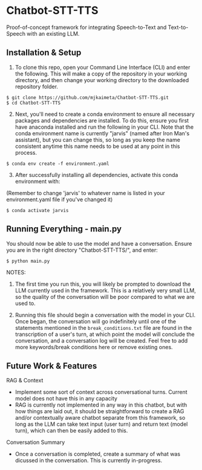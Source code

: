 # Chatbot-STT-TTS
Proof-of-concept framework for integrating Speech-to-Text and Text-to-Speech with an existing LLM.

## Installation & Setup

1. To clone this repo, open your Command Line Interface (CLI) and enter the following. This will make a copy of the repository in your working directory, and then change your working directory to the downloaded repository folder.

```
$ git clone https://github.com/mjkaimeta/Chatbot-STT-TTS.git
$ cd Chatbot-STT-TTS
```

2. Next, you'll need to create a conda environment to ensure all necessary packages and dependencies are installed. To do this, ensure you first have anaconda installed and run the following in your CLI. Note that the conda environment name is currently "jarvis" (named after Iron Man's assistant), but you can change this, so long as you keep the name consistent anytime this name needs to be used at any point in this process.

```
$ conda env create -f environment.yaml
```

3. After successfully installing all dependencies, activate this conda environment with:

(Remember to change 'jarvis' to whatever name is listed in your environment.yaml file if you've changed it)

```
$ conda activate jarvis
```

## Running Everything - main.py

You should now be able to use the model and have a conversation. Ensure you are in the right directory "Chatbot-STT-TTS/", and enter:

```
$ python main.py
```

NOTES:

1. The first time you run this, you will likely be prompted to download the LLM currently used in the framework. This is a relatively very small LLM, so the quality of the conversation will be poor compared to what we are used to.

2. Running this file should begin a conversation with the model in your CLI. Once began, the conversation will go indefinitely until one of the statements mentioned in the `break_conditions.txt` file are found in the transcription of a user's turn, at which point the model will conclude the conversation, and a conversation log will be created. Feel free to add more keywords/break conditions here or remove existing ones.

## Future Work & Features

RAG & Context
- Implement some sort of context across conversational turns. Current model does not have this in any capacity
- RAG is currently not implemented in any way in this chatbot, but with how things are laid out, it should be straightforward to create a RAG and/or contextually aware chatbot separate from this framework, so long as the LLM can take text input (user turn) and return text (model turn), which can then be easily added to this.

Conversation Summary
- Once a conversation is completed, create a summary of what was dicussed in the conversation. This is currently in-progress.